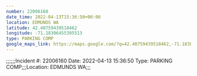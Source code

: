 ```yaml
---
number: 22006160
date_time: 2022-04-13T15:36:50+00:00
location: EDMUNDS WA
latitude: 42.40759439518462
longitude: -71.18306455395513
type: PARKING COMP
google_maps_link: https://maps.google.com/?q=42.40759439518462,-71.18306455395513
---
```


;;;;;;Incident #: 22006160  Date: 2022-04-13 15:36:50   Type: PARKING COMP;;;Location: EDMUNDS WA;;;
